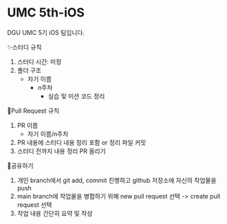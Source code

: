 # UMC 5th-iOS
DGU UMC 5기 iOS 팀입니다.

✨스터디 규칙
1. 스터디 시간: 미정
2. 폴더 구조
    - 자기 이름
        - n주차
            - 실습 및 미션 코드 정리

🚀Pull Request 규칙
1. PR 이름
    - 자기 이름/n주차
2. PR 내용에 스터디 내용 정리 포함 or 정리 파일 커밋
3. 스터디 전까지 내용 정리 PR 올리기

🎈공유하기
1. 개인 branch에서 git add, commit 진행하고 github 저장소에 자신의 작업물을 push
2. main branch에 작업물을 병합하기 위해 new pull request 선택 -> create pull request 선택
3. 작업 내용 간단히 요약 및 작성
